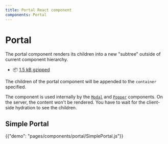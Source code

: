 ```yaml
---
title: Portal React component
components: Portal
---
```


# Portal

<p class="description">The portal component renders its children into a new "subtree" outside of current component hierarchy.</p>

- 📦 [1.5 kB gzipped](/size-snapshot)

The children of the portal component will be appended to the `container` specified.

The component is used internally by the [`Modal`](/components/modal/) and [`Popper`](/components/popper/) components.
On the server, the content won't be rendered.
You have to wait for the client-side hydration to see the children.

## Simple Portal

{{"demo": "pages/components/portal/SimplePortal.js"}}
